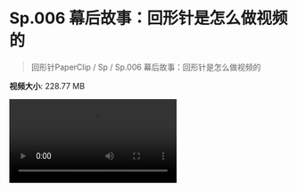 # Sp.006 幕后故事：回形针是怎么做视频的

> 回形针PaperClip / Sp / Sp.006 幕后故事：回形针是怎么做视频的

**视频大小**: 228.77 MB

<div class="video"><video src="https://file.hsyhx.top/archive/PaperClip/Sp/006.mp4" controls preload>🤔 您的浏览器不支持 video 标签</video></div>